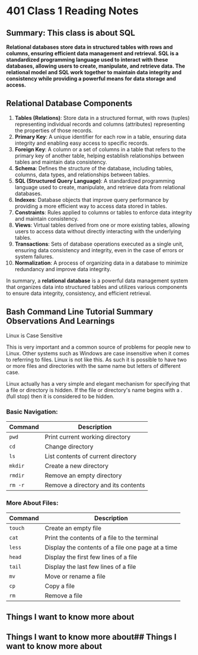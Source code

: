 # 401 Class 1 Reading Notes

## Summary: This class is about SQL  

**Relational databases store data in structured tables with rows and columns, ensuring efficient data management and retrieval. SQL is a standardized programming language used to interact with these databases, allowing users to create, manipulate, and retrieve data. The relational model and SQL work together to maintain data integrity and consistency while providing a powerful means for data storage and access.**

## Relational Database Components

1. **Tables (Relations)**: Store data in a structured format, with rows (tuples) representing individual records and columns (attributes) representing the properties of those records.
2. **Primary Key**: A unique identifier for each row in a table, ensuring data integrity and enabling easy access to specific records.
3. **Foreign Key**: A column or a set of columns in a table that refers to the primary key of another table, helping establish relationships between tables and maintain data consistency.
4. **Schema**: Defines the structure of the database, including tables, columns, data types, and relationships between tables.
5. **SQL (Structured Query Language)**: A standardized programming language used to create, manipulate, and retrieve data from relational databases.
6. **Indexes**: Database objects that improve query performance by providing a more efficient way to access data stored in tables.
7. **Constraints**: Rules applied to columns or tables to enforce data integrity and maintain consistency.
8. **Views**: Virtual tables derived from one or more existing tables, allowing users to access data without directly interacting with the underlying tables.
9. **Transactions**: Sets of database operations executed as a single unit, ensuring data consistency and integrity, even in the case of errors or system failures.
10. **Normalization**: A process of organizing data in a database to minimize redundancy and improve data integrity.

In summary, a **relational database** is a powerful data management system that organizes data into structured tables and utilizes various components to ensure data integrity, consistency, and efficient retrieval.


## Bash Command Line Tutorial Summary Observations And Learnings

Linux is Case Sensitive

This is very important and a common source of problems for people new to Linux. Other systems such as Windows are case insensitive when it comes to referring to files. Linux is not like this. As such it is possible to have two or more files and directories with the same name but letters of different case.

Linux actually has a very simple and elegant mechanism for specifying that a file or directory is hidden. If the file or directory's name begins with a . (full stop) then it is considered to be hidden.


### Basic Navigation:

| Command | Description |
| --- | --- |
| `pwd` | Print current working directory |
| `cd` | Change directory |
| `ls` | List contents of current directory |
| `mkdir` | Create a new directory |
| `rmdir` | Remove an empty directory |
| `rm -r` | Remove a directory and its contents |

### More About Files:

| Command | Description |
| --- | --- |
| `touch` | Create an empty file |
| `cat` | Print the contents of a file to the terminal |
| `less` | Display the contents of a file one page at a time |
| `head` | Display the first few lines of a file |
| `tail` | Display the last few lines of a file |
| `mv` | Move or rename a file |
| `cp` | Copy a file |
| `rm` | Remove a file |


## Things I want to know more about
## Things I want to know more about## Things I want to know more about